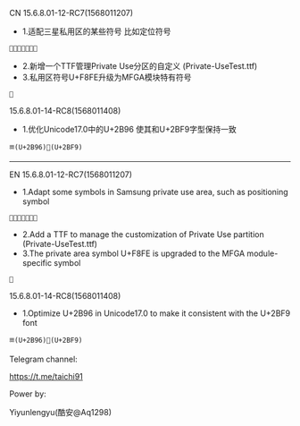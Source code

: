 CN
15.6.8.01-12-RC7(1568011207)
- 1.适配三星私用区的某些符号 比如定位符号
```

```
- 2.新增一个TTF管理Private Use分区的自定义 (Private-UseTest.ttf)
- 3.私用区符号U+F8FE升级为MFGA模块特有符号
```

```
15.6.8.01-14-RC8(1568011408)
- 1.优化Unicode17.0中的U+2B96 使其和U+2BF9字型保持一致
```
⯹(U+2B96)⮖(U+2BF9)
```
-------
EN
15.6.8.01-12-RC7(1568011207)
- 1.Adapt some symbols in Samsung private use area, such as positioning symbol
```

```
- 2.Add a TTF to manage the customization of Private Use partition (Private-UseTest.ttf)
- 3.The private area symbol U+F8FE is upgraded to the MFGA module-specific symbol
```

```
15.6.8.01-14-RC8(1568011408)
- 1.Optimize U+2B96 in Unicode17.0 to make it consistent with the U+2BF9 font
```
⯹(U+2B96)⮖(U+2BF9)
```

Telegram channel:

https://t.me/taichi91

Power by:

Yiyunlengyu(酷安@Aq1298)